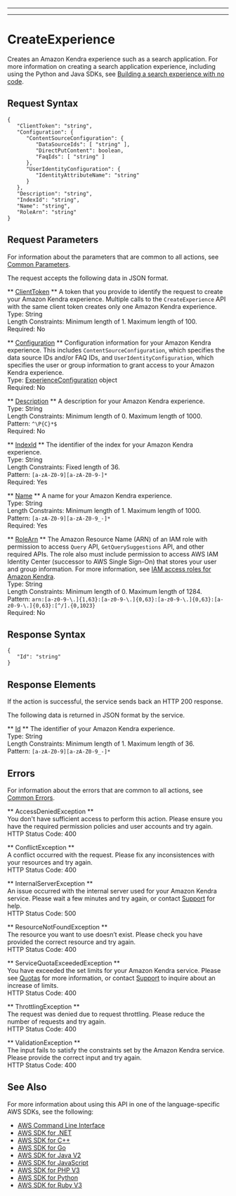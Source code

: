 --------

--------

# CreateExperience<a name="API_CreateExperience"></a>

Creates an Amazon Kendra experience such as a search application\. For more information on creating a search application experience, including using the Python and Java SDKs, see [Building a search experience with no code](https://docs.aws.amazon.com/kendra/latest/dg/deploying-search-experience-no-code.html)\.

## Request Syntax<a name="API_CreateExperience_RequestSyntax"></a>

```
{
   "ClientToken": "string",
   "Configuration": { 
      "ContentSourceConfiguration": { 
         "DataSourceIds": [ "string" ],
         "DirectPutContent": boolean,
         "FaqIds": [ "string" ]
      },
      "UserIdentityConfiguration": { 
         "IdentityAttributeName": "string"
      }
   },
   "Description": "string",
   "IndexId": "string",
   "Name": "string",
   "RoleArn": "string"
}
```

## Request Parameters<a name="API_CreateExperience_RequestParameters"></a>

For information about the parameters that are common to all actions, see [Common Parameters](CommonParameters.md)\.

The request accepts the following data in JSON format\.

 ** [ClientToken](#API_CreateExperience_RequestSyntax) **   <a name="Kendra-CreateExperience-request-ClientToken"></a>
A token that you provide to identify the request to create your Amazon Kendra experience\. Multiple calls to the `CreateExperience` API with the same client token creates only one Amazon Kendra experience\.  
Type: String  
Length Constraints: Minimum length of 1\. Maximum length of 100\.  
Required: No

 ** [Configuration](#API_CreateExperience_RequestSyntax) **   <a name="Kendra-CreateExperience-request-Configuration"></a>
Configuration information for your Amazon Kendra experience\. This includes `ContentSourceConfiguration`, which specifies the data source IDs and/or FAQ IDs, and `UserIdentityConfiguration`, which specifies the user or group information to grant access to your Amazon Kendra experience\.  
Type: [ExperienceConfiguration](API_ExperienceConfiguration.md) object  
Required: No

 ** [Description](#API_CreateExperience_RequestSyntax) **   <a name="Kendra-CreateExperience-request-Description"></a>
A description for your Amazon Kendra experience\.  
Type: String  
Length Constraints: Minimum length of 0\. Maximum length of 1000\.  
Pattern: `^\P{C}*$`   
Required: No

 ** [IndexId](#API_CreateExperience_RequestSyntax) **   <a name="Kendra-CreateExperience-request-IndexId"></a>
The identifier of the index for your Amazon Kendra experience\.  
Type: String  
Length Constraints: Fixed length of 36\.  
Pattern: `[a-zA-Z0-9][a-zA-Z0-9-]*`   
Required: Yes

 ** [Name](#API_CreateExperience_RequestSyntax) **   <a name="Kendra-CreateExperience-request-Name"></a>
A name for your Amazon Kendra experience\.  
Type: String  
Length Constraints: Minimum length of 1\. Maximum length of 1000\.  
Pattern: `[a-zA-Z0-9][a-zA-Z0-9_-]*`   
Required: Yes

 ** [RoleArn](#API_CreateExperience_RequestSyntax) **   <a name="Kendra-CreateExperience-request-RoleArn"></a>
The Amazon Resource Name \(ARN\) of an IAM role with permission to access `Query` API, `GetQuerySuggestions` API, and other required APIs\. The role also must include permission to access AWS IAM Identity Center \(successor to AWS Single Sign\-On\) that stores your user and group information\. For more information, see [IAM access roles for Amazon Kendra](https://docs.aws.amazon.com/kendra/latest/dg/iam-roles.html)\.  
Type: String  
Length Constraints: Minimum length of 0\. Maximum length of 1284\.  
Pattern: `arn:[a-z0-9-\.]{1,63}:[a-z0-9-\.]{0,63}:[a-z0-9-\.]{0,63}:[a-z0-9-\.]{0,63}:[^/].{0,1023}`   
Required: No

## Response Syntax<a name="API_CreateExperience_ResponseSyntax"></a>

```
{
   "Id": "string"
}
```

## Response Elements<a name="API_CreateExperience_ResponseElements"></a>

If the action is successful, the service sends back an HTTP 200 response\.

The following data is returned in JSON format by the service\.

 ** [Id](#API_CreateExperience_ResponseSyntax) **   <a name="Kendra-CreateExperience-response-Id"></a>
The identifier of your Amazon Kendra experience\.  
Type: String  
Length Constraints: Minimum length of 1\. Maximum length of 36\.  
Pattern: `[a-zA-Z0-9][a-zA-Z0-9_-]*` 

## Errors<a name="API_CreateExperience_Errors"></a>

For information about the errors that are common to all actions, see [Common Errors](CommonErrors.md)\.

 ** AccessDeniedException **   
You don't have sufficient access to perform this action\. Please ensure you have the required permission policies and user accounts and try again\.  
HTTP Status Code: 400

 ** ConflictException **   
A conflict occurred with the request\. Please fix any inconsistences with your resources and try again\.  
HTTP Status Code: 400

 ** InternalServerException **   
An issue occurred with the internal server used for your Amazon Kendra service\. Please wait a few minutes and try again, or contact [Support](http://aws.amazon.com/contact-us/) for help\.  
HTTP Status Code: 500

 ** ResourceNotFoundException **   
The resource you want to use doesn’t exist\. Please check you have provided the correct resource and try again\.  
HTTP Status Code: 400

 ** ServiceQuotaExceededException **   
You have exceeded the set limits for your Amazon Kendra service\. Please see [Quotas](https://docs.aws.amazon.com/kendra/latest/dg/quotas.html) for more information, or contact [Support](http://aws.amazon.com/contact-us/) to inquire about an increase of limits\.  
HTTP Status Code: 400

 ** ThrottlingException **   
The request was denied due to request throttling\. Please reduce the number of requests and try again\.  
HTTP Status Code: 400

 ** ValidationException **   
The input fails to satisfy the constraints set by the Amazon Kendra service\. Please provide the correct input and try again\.  
HTTP Status Code: 400

## See Also<a name="API_CreateExperience_SeeAlso"></a>

For more information about using this API in one of the language\-specific AWS SDKs, see the following:
+  [AWS Command Line Interface](https://docs.aws.amazon.com/goto/aws-cli/kendra-2019-02-03/CreateExperience) 
+  [AWS SDK for \.NET](https://docs.aws.amazon.com/goto/DotNetSDKV3/kendra-2019-02-03/CreateExperience) 
+  [AWS SDK for C\+\+](https://docs.aws.amazon.com/goto/SdkForCpp/kendra-2019-02-03/CreateExperience) 
+  [AWS SDK for Go](https://docs.aws.amazon.com/goto/SdkForGoV1/kendra-2019-02-03/CreateExperience) 
+  [AWS SDK for Java V2](https://docs.aws.amazon.com/goto/SdkForJavaV2/kendra-2019-02-03/CreateExperience) 
+  [AWS SDK for JavaScript](https://docs.aws.amazon.com/goto/AWSJavaScriptSDK/kendra-2019-02-03/CreateExperience) 
+  [AWS SDK for PHP V3](https://docs.aws.amazon.com/goto/SdkForPHPV3/kendra-2019-02-03/CreateExperience) 
+  [AWS SDK for Python](https://docs.aws.amazon.com/goto/boto3/kendra-2019-02-03/CreateExperience) 
+  [AWS SDK for Ruby V3](https://docs.aws.amazon.com/goto/SdkForRubyV3/kendra-2019-02-03/CreateExperience) 